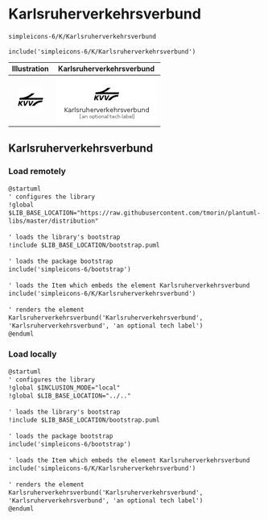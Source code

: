 # Karlsruherverkehrsverbund


```text
simpleicons-6/K/Karlsruherverkehrsverbund
```

```text
include('simpleicons-6/K/Karlsruherverkehrsverbund')
```



| Illustration | Karlsruherverkehrsverbund |
| :---: | :---: |
| ![illustration for Illustration](../../simpleicons-6/K/Karlsruherverkehrsverbund.png) | ![illustration for Karlsruherverkehrsverbund](../../simpleicons-6/K/Karlsruherverkehrsverbund.Local.png) |




## Karlsruherverkehrsverbund

### Load remotely
```plantuml
@startuml
' configures the library
!global $LIB_BASE_LOCATION="https://raw.githubusercontent.com/tmorin/plantuml-libs/master/distribution"

' loads the library's bootstrap
!include $LIB_BASE_LOCATION/bootstrap.puml

' loads the package bootstrap
include('simpleicons-6/bootstrap')

' loads the Item which embeds the element Karlsruherverkehrsverbund
include('simpleicons-6/K/Karlsruherverkehrsverbund')

' renders the element
Karlsruherverkehrsverbund('Karlsruherverkehrsverbund', 'Karlsruherverkehrsverbund', 'an optional tech label')
@enduml
```

### Load locally
```plantuml
@startuml
' configures the library
!global $INCLUSION_MODE="local"
!global $LIB_BASE_LOCATION="../.."

' loads the library's bootstrap
!include $LIB_BASE_LOCATION/bootstrap.puml

' loads the package bootstrap
include('simpleicons-6/bootstrap')

' loads the Item which embeds the element Karlsruherverkehrsverbund
include('simpleicons-6/K/Karlsruherverkehrsverbund')

' renders the element
Karlsruherverkehrsverbund('Karlsruherverkehrsverbund', 'Karlsruherverkehrsverbund', 'an optional tech label')
@enduml
```

